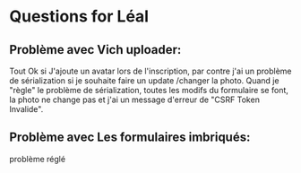 # Questions for Léal

<!-- ## 1. Entité à créer ou pas?
J'ai généré des occurrences pour mes évènements: elles sont créées dynamiquement via le service "EventOccurrenceGenerator" sous forme de liste.
Ensuite, via le EventSubscriptionForm, je génère une liste avec les différentes occurrences pour m'inscrire à plusieurs dates sur le même formulaire, Chaque date étant un clone de l'event principal avec des infos leur étant propre. De cette manière, ne sont stockées dans la DB que les clones pour lesquels il y a des inscriptions(utile si bcp d'occurrences)

==> est-ce une bonne approche? Ou vaut-il mieux créer une entité Occurrence avec une relation One to Many avec Event?  -->

<!-- ## 2. Formulaire de Contact

J'ai créé un simple formulaire, non lié à une entité. Cependant, dans les tutos, ils le lient à une entité. Quand je demande à Chat GPT, il me dit que les 2 approches sont bonnes.

==> Quelle est la meilleure approche et pourquoi?
->ok

## 3. Pourquoi pour certaines pages, les images ne sont pas accessibles?
->Attention à bien toujours mettre le "/" avant le chemin pour forcer à démarrer de la racine

## 4. Le toggle ne persiste pas : ok réglé grâce à webpack -->

## Problème avec Vich uploader:
Tout Ok si J'ajoute un avatar lors de l'inscription, par contre j'ai un problème de sérialization si je souhaite faire un update /changer la photo. Quand je "règle" le problème de sérialization, toutes les modifs du formulaire se font, la photo ne change pas et j'ai un message d'erreur de "CSRF Token Invalide".

## Problème avec Les formulaires imbriqués:
<!-- CRSF Token Invalid lors de la soumission du formulaire et n'ajoute pas dans la DB -->
<!-- Problème réglé mais depuis que c'est fait, je n'ai plus accès aux données de l'addresse via Twig  --> problème réglé
